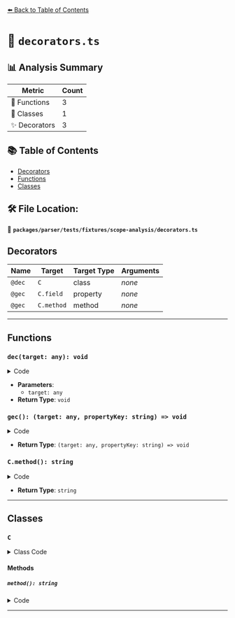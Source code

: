 [⬅️ Back to Table of Contents](../../../../../index.md)

# 📄 `decorators.ts`

## 📊 Analysis Summary

| Metric | Count |
|--------|-------|
| 🔧 Functions | 3 |
| 🧱 Classes | 1 |
| ✨ Decorators | 3 |

## 📚 Table of Contents

- [Decorators](#decorators)
- [Functions](#functions)
- [Classes](#classes)

## 🛠️ File Location:
📂 **`packages/parser/tests/fixtures/scope-analysis/decorators.ts`**

## Decorators

| Name | Target | Target Type | Arguments |
|------|--------|-------------|----------|
| `@dec` | `C` | class | *none* |
| `@gec` | `C.field` | property | *none* |
| `@gec` | `C.method` | method | *none* |


---

## Functions

### `dec(target: any): void`

<details><summary>Code</summary>

```ts
function dec(target: any) {}
```
</details>

- **Parameters**:
  - `target: any`
- **Return Type**: `void`
### `gec(): (target: any, propertyKey: string) => void`

<details><summary>Code</summary>

```ts
function gec() {
  return (target: any, propertyKey: string) => {};
}
```
</details>

- **Return Type**: `(target: any, propertyKey: string) => void`
### `C.method(): string`

<details><summary>Code</summary>

```ts
@gec() method(): string {
    return '';
  }
```
</details>

- **Return Type**: `string`

---

## Classes

### `C`

<details><summary>Class Code</summary>

```ts
@dec
class C {
  @gec() field: string;
  @gec() method(): string {
    return '';
  }
}
```
</details>

#### Methods

##### `method(): string`

<details><summary>Code</summary>

```ts
@gec() method(): string {
    return '';
  }
```
</details>


---